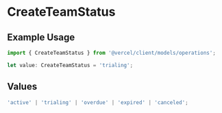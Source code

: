 # CreateTeamStatus

## Example Usage

```typescript
import { CreateTeamStatus } from '@vercel/client/models/operations';

let value: CreateTeamStatus = 'trialing';
```

## Values

```typescript
'active' | 'trialing' | 'overdue' | 'expired' | 'canceled';
```
